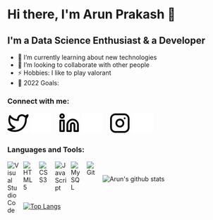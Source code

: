 # Hi there, I'm Arun Prakash 👋 

## I'm a Data Science Enthusiast & a Developer

- 🌱 I’m currently learning about new technologies
- 👯 I’m looking to collaborate with other people
- ⚡ Hobbies: I like to play valorant
- 🥅 2022 Goals: 


### Connect with me:

[![website](./img/twitter-light.svg)](https://twitter.com/call_me_arun_#gh-light-mode-only)
[![website](./img/twitter-dark.svg)](https://twitter.com/call_me_arun_#gh-dark-mode-only)
&nbsp;&nbsp;
[![website](./img/linkedin-light.svg)](https://www.linkedin.com/in/aruuun#gh-light-mode-only)
[![website](./img/linkedin-dark.svg)](https://www.linkedin.com/in/aruuun#gh-dark-mode-only)
&nbsp;&nbsp;
[![website](./img/instagram-light.svg)](https://www.instagram.com/__aruuun__#gh-light-mode-only)
[![website](./img/instagram-dark.svg)](https://www.instagram.com/__aruuun__#gh-dark-mode-only)

### Languages and Tools:

<img align="left" alt="Visual Studio Code" width="26px" src="https://cdn.jsdelivr.net/gh/devicons/devicon/icons/vscode/vscode-original.svg" style="padding-right:10px;" />
<img align="left" alt="HTML5" width="26px" src="https://cdn.jsdelivr.net/gh/devicons/devicon/icons/html5/html5-original.svg" style="padding-right:10px;" />
<img align="left" alt="CSS3" width="26px" src="https://cdn.jsdelivr.net/gh/devicons/devicon/icons/css3/css3-original.svg" style="padding-right:10px;" />
<img align="left" alt="JavaScript" width="26px" src="https://cdn.jsdelivr.net/gh/devicons/devicon/icons/javascript/javascript-original.svg" style="padding-right:10px;" />
<img align="left" alt="MySQL" width="26px" src="https://cdn.jsdelivr.net/gh/devicons/devicon/icons/mysql/mysql-original.svg" style="padding-right:10px;" />
<img align="left" alt="Git" width="26px" src="https://cdn.jsdelivr.net/gh/devicons/devicon/icons/git/git-original.svg" style="padding-right:10px;" />


</br>

![Arun's github stats](https://github-readme-stats.vercel.app/api?username=arunpts&show_icons=true&theme=gotham) 

<br>

[![Top Langs](https://github-readme-stats.vercel.app/api/top-langs/?username=arunpts&theme=gotham&layout=compact)](https://github.com/arunpts/arunpts)

<br>




[twitter]: https://twitter.com/call_me_arun_
[instagram]: https://www.instagram.com/__aruuun__/
[linkedin]: https://www.linkedin.com/in/aruuun/